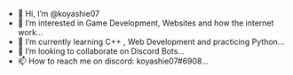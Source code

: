 - 👋 Hi, I’m @koyashie07
- 👀 I’m interested in Game Development, Websites and how the internet work...
- 🌱 I’m currently learning C++ , Web Development and practicing Python...
- 💞️ I’m looking to collaborate on Discord Bots...
- 📫 How to reach me on discord: koyashie07#6908...

<!---
koyashie07/koyashie07 is a ✨ special ✨ repository because its `README.md` (this file) appears on your GitHub profile.
You can click the Preview link to take a look at your changes.
--->

